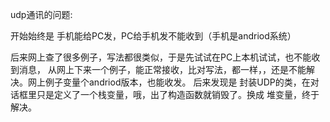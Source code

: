 udp通讯的问题:

开始始终是 手机能给PC发，PC给手机发不能收到（手机是andriod系统）

后来网上查了很多例子，写法都很类似，于是先试试在PC上本机试试，也不能收到消息，
从网上下来一个例子，能正常接收，比对写法，都一样，，还是不能解决。网上例子变量个andriod版本，也能收发。
后来发现是 封装UDP的类，在对话框里只是定义了一个栈变量，哦，出了构造函数就销毁了。换成 堆变量，终于解决。

